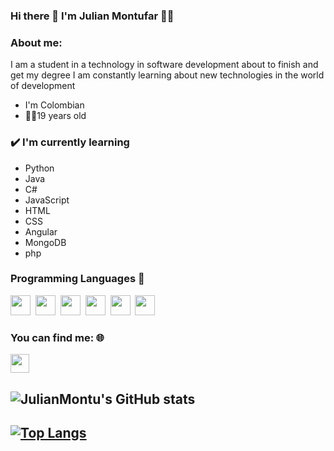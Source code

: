 ### Hi there 👋 I'm Julian Montufar 👨‍💻 
### About me:
I am a student in a technology in software development about to finish and get my degree
I am constantly learning about new technologies in the world of development
- I'm Colombian
- 🧑‍💻19 years old

### ✔️ I'm currently learning
- Python
- Java
- C#
- JavaScript
- HTML
- CSS
- Angular
- MongoDB
- php
### Programming Languages :scroll:

<img height="32" width="32" src="https://cdn.thekrishna.in/img/icon/python.svg" />&nbsp; 
<img height="32" width="32" src="https://cdn.thekrishna.in/img/icon/java.svg" />&nbsp;
<img height="32" width="32" src="https://cdn.thekrishna.in/img/icon/javascript.svg" />&nbsp; 
<img height="32" width="32" src="https://cdn.thekrishna.in/img/icon/html5.svg" />&nbsp; 
<img height="32" width="32" src="https://cdn.thekrishna.in/img/icon/css3.svg" />&nbsp; 
<img height="32" width="32" src="https://cdn.thekrishna.in/img/icon/php.svg" />&nbsp; 





### You can find me: 🌐
<a href="https://www.linkedin.com/in/juli%C3%A1n-andr%C3%A9s-mont%C3%BAfar-burbano-88460a204/" alt="Linkedin"><img src="https://github.com/nitish-awasthi/nitish-awasthi/blob/master/174857.png" height="30" width="30"></a>
## ![JulianMontu's GitHub stats](https://github-readme-stats.vercel.app/api?username=JulianMontu&show_icons=true&theme=codeSTACKr)

## [![Top Langs](https://github-readme-stats.vercel.app/api/top-langs/?username=JulianMontu&layout=compact)](https://github.com/JulianMontu/JulianMontu.git)



<!--
**JulianMontu/JulianMontu** is a ✨ _special_ ✨ repository because its `README.md` (this file) appears on your GitHub profile.

Here are some ideas to get you started:

- 🔭 I’m currently working on ...
- 🌱 I’m currently learning ...
- 👯 I’m looking to collaborate on ...
- 🤔 I’m looking for help with ...
- 💬 Ask me about ...
- 📫 How to reach me: ...
- 😄 Pronouns: ...
- ⚡ Fun fact: ...
-->
